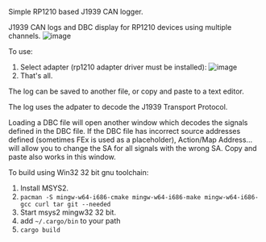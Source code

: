 Simple RP1210 based J1939 CAN logger.

J1939 CAN logs and DBC display for RP1210 devices using multiple channels.
![image](https://github.com/SolidDesignNet/j1939logger/assets/1972001/d7596418-933e-428e-9f7e-9170cb49a768)

To use:
1. Select adapter (rp1210 adapter driver must be installed):
![image](https://github.com/SolidDesignNet/j1939logger/assets/1972001/402f00df-0211-40cf-b758-5937fe3bc75b)
2. That's all.

The log can be saved to another file, or copy and paste to a text editor.

The log uses the adpater to decode the J1939 Transport Protocol.

Loading a DBC file will open another window which decodes the signals defined in the DBC file.  If the DBC file has incorrect source addresses defined (sometimes FEx is used as a placeholder), Action/Map Address... will allow you to change the SA for all signals with the wrong SA.  Copy and paste also works in this window.

To build using Win32 32 bit gnu toolchain:
1. Install MSYS2.
2. `pacman -S mingw-w64-i686-cmake mingw-w64-i686-make mingw-w64-i686-gcc curl tar git --needed`
3. Start msys2 mingw32 32 bit.
4. add `~/.cargo/bin` to your path
5. `cargo build`